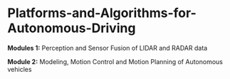 # Platforms-and-Algorithms-for-Autonomous-Driving
**Modules 1:**
  Perception and Sensor Fusion of LIDAR and RADAR data
  
**Module 2:**
  Modeling, Motion Control and Motion Planning of Autonomous vehicles
